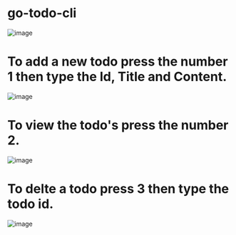 # go-todo-cli

![image](https://user-images.githubusercontent.com/61476419/118755872-52611580-b82f-11eb-99a7-4b617334ba7a.png)
# To add a new todo press the number 1 then type the Id, Title and Content.
![image](https://user-images.githubusercontent.com/61476419/118755965-84727780-b82f-11eb-9751-c433a3b095dc.png)
# To view the todo's press the number 2.
![image](https://user-images.githubusercontent.com/61476419/118756012-9eac5580-b82f-11eb-8f7a-210a3247c44b.png)
# To delte a todo press 3 then type the todo id.
![image](https://user-images.githubusercontent.com/61476419/118756076-bd125100-b82f-11eb-9e48-740a74bf59b4.png)
